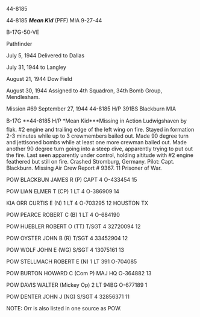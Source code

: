 





44-8185






 




44-8185 ***Mean Kid*** (PFF) MIA 9-27-44

B-17G-50-VE

Pathfinder

July 5, 1944 Delivered to Dallas

July 31, 1944 to Langley

August 21, 1944 Dow Field

August 30, 1944 Assigned to 4th Squadron, 34th
Bomb Group, Mendlesham.

Mission #69 September 27, 1944 44-8185 H/P 391BS Blackburn
MIA

B-17G **44-8185 H/P *Mean Kid***Missing in
Action Ludwigshaven by flak. #2 engine and trailing edge of the left wing on
fire. Stayed in formation 2-3 minutes while up to 3 crewmembers bailed out.
Made 90 degree turn and jettisoned bombs while at least one more crewman bailed
out. Made another 90 degree turn going into a steep dive, apparently
trying to put out the fire. Last seen apparently under control, holding
altitude with #2 engine feathered but still on fire. Crashed Stromburg,
Germany. Pilot: Capt. Blackburn. Missing Air Crew Report \# 9367\. 11 Prisoner of
War.

POW BLACKBUN JAMES R
(P)
CAPT
4
O-433454
15

POW LIAN ELMER T
(CP)
1 LT
4
O-386909
14

KIA ORR CURTIS E
(N)
1 LT
4
O-703295
12 HOUSTON TX

POW PEARCE ROBERT C
(B)
1 LT
4
O-684190

POW HUEBLER ROBERT O
(TT)
T/SGT
4
32720094
12

POW OYSTER JOHN B
(R)
T/SGT 4
33452904
12

POW WOLF JOHN E (WG)
S/SGT 4
13075161
13

POW STELLMACH ROBERT E (N)
1 LT
391
O-704085

POW BURTON HOWARD C (Com P)
MAJ
HQ
O-364882
13

POW DAVIS WALTER (Mickey Op)
2 LT
94BG
O-677189
1

POW DENTER JOHN J
(NG)
S/SGT 4
32856371
11

NOTE: Orr is also listed in one source as POW.




